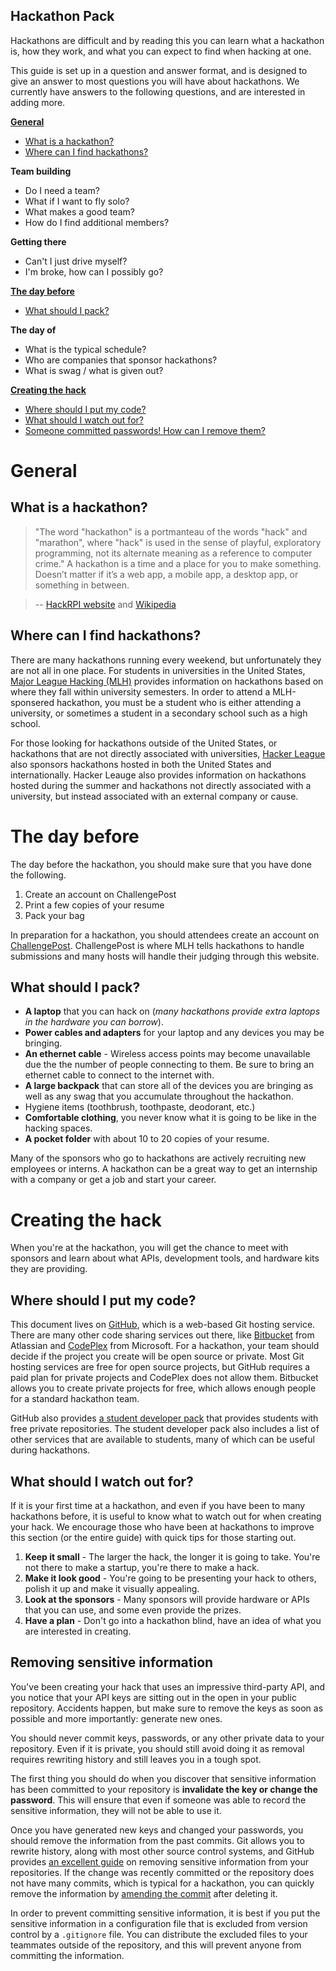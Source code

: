 Hackathon Pack
--------------
Hackathons are difficult and by reading this you can learn what a hackathon is,
how they work, and what you can expect to find when hacking at one.

This guide is set up in a question and answer format, and is designed to give an
answer to most questions you will have about hackathons. We currently have
answers to the following questions, and are interested in adding more.

**[General](#general)**

- [What is a hackathon?](#what-is-a-hackathon)
- [Where can I find hackathons?](#where-can-i-find-hackathons)

**Team building**

- Do I need a team?
- What if I want to fly solo?
- What makes a good team?
- How do I find additional members?

**Getting there**

- Can't I just drive myself?
- I'm broke, how can I possibly go?

**[The day before](#the-day-before)**

- [What should I pack?](#what-should-i-pack)

**The day of**

- What is the typical schedule?
- Who are companies that sponsor hackathons?
- What is swag / what is given out?

**[Creating the hack](#creating-the-hack)**

- [Where should I put my code?](#where-should-i-put-my-code)
- [What should I watch out for?](#what-should-i-watch-out-for)
- [Someone committed passwords! How can I remove them?](#removing-sensitive-information)

General
=======

What is a hackathon?
--------------------
> "The word "hackathon" is a portmanteau of the words "hack" and "marathon",
> where "hack" is used in the sense of playful, exploratory programming, not its
> alternate meaning as a reference to computer crime." A hackathon is a time and
> a place for you to make something. Doesn’t matter if it’s a web app, a mobile
> app, a desktop app, or something in between.

> -- [HackRPI website][hackrpi] and [Wikipedia][wikipedia-hackathon]

Where can I find hackathons?
----------------------------
There are many hackathons running every weekend, but unfortunately they are not
all in one place. For students in universities in the United States,
[Major League Hacking (MLH)][mlh] provides information on hackathons based on
where they fall within university semesters. In order to attend a MLH-sponsered
hackathon, you must be a student who is either attending a university, or
sometimes a student in a secondary school such as a high school.

For those looking for hackathons outside of the United States, or hackathons
that are not directly associated with universities,
[Hacker League][hacker-league] also sponsors hackathons hosted in both the
United States and internationally. Hacker Leauge also provides information on
hackathons hosted during the summer and hackathons not directly associated with
a university, but instead associated with an external company or cause.

The day before
==============
The day before the hackathon, you should make sure that you have done the following.

1. Create an account on ChallengePost
2. Print a few copies of your resume
3. Pack your bag

In preparation for a hackathon, you should attendees create an account on
[ChallengePost][challengepost]. ChallengePost is where MLH tells hackathons
to handle submissions and many hosts will handle their judging through this
website.

What should I pack?
-------------------
- **A laptop** that you can hack on (*many hackathons provide extra laptops in
the hardware you can borrow*).
- **Power cables and adapters** for your laptop and any devices you may be
bringing.
- **An ethernet cable** - Wireless access points may become unavailable due the
the number of people connecting to them. Be sure to bring an ethernet cable to
connect to the internet with.
- **A large backpack** that can store all of the devices you are bringing as
well as any swag that you accumulate throughout the hackathon.
- Hygiene items (toothbrush, toothpaste, deodorant, etc.)
- **Comfortable clothing**, you never know what it is going to be like in the
hacking spaces.
- **A pocket folder** with about 10 to 20 copies of your resume.

Many of the sponsors who go to hackathons are actively recruiting new employees
or interns. A hackathon can be a great way to get an internship with a company
or get a job and start your career.

Creating the hack
=================
When you're at the hackathon, you will get the chance to meet with sponsors and
learn about what APIs, development tools, and hardware kits they are providing.

Where should I put my code?
---------------------------
This document lives on [GitHub][github], which is a web-based Git hosting
service. There are many other code sharing services out there, like
[Bitbucket][bitbucket] from Atlassian and [CodePlex][codeplex] from Microsoft.
For a hackathon, your team should decide if the project you create will be open
source or private. Most Git hosting services are free for open source projects,
but GitHub requires a paid plan for private projects and CodePlex does not allow
them. Bitbucket allows you to create private projects for free, which allows
enough people for a standard hackathon team.

GitHub also provides [a student developer pack][github-education] that provides
students with free private repositories. The student developer pack also
includes a list of other services that are available to students, many of which
can be useful during hackathons.

What should I watch out for?
----------------------------
If it is your first time at a hackathon, and even if you have been to many
hackathons before, it is useful to know what to watch out for when creating your
hack. We encourage those who have been at hackathons to improve this section (or
the entire guide) with quick tips for those starting out.

1. **Keep it small** - The larger the hack, the longer it is going to take.
You're not there to make a startup, you're there to make a hack.
2. **Make it look good** - You're going to be presenting your hack to others,
polish it up and make it visually appealing.
3. **Look at the sponsors** - Many sponsors will provide hardware or APIs that
you can use, and some even provide the prizes.
4. **Have a plan** - Don't go into a hackathon blind, have an idea of what you
are interested in creating.

Removing sensitive information
------------------------------
You've been creating your hack that uses an impressive third-party API, and you
notice that your API keys are sitting out in the open in your public repository.
Accidents happen, but make sure to remove the keys as soon as possible and more
importantly: generate new ones.

You should never commit keys, passwords, or any other private data to your
repository. Even if it is private, you should still avoid doing it as removal
requires rewriting history and still leaves you in a tough spot.

The first thing you should do when you discover that sensitive information has
been committed to your repository is **invalidate the key or change the
password**. This will ensure that even if someone was able to record the
sensitive information, they will not be able to use it.

Once you have generated new keys and changed your passwords, you should remove
the information from the past commits. Git allows you to rewrite history, along
with most other source control systems, and GitHub provides
[an excellent guide][github-sensitive-data] on removing sensitive information
from your repositories. If the change was recently committed or the repository
does not have many commits, which is typical for a hackathon, you can quickly
remove the information by [amending the commit][amending-commits] after deleting
it.

In order to prevent committing sensitive information, it is best if you put the
sensitive information in a configuration file that is excluded from version
control by a `.gitignore` file. You can distribute the excluded files to your
teammates outside of the repository, and this will prevent anyone from
committing the information.

[amending-commits]: http://stackoverflow.com/q/179123/359284
[bitbucket]: https://bitbucket.org/
[challengepost]: https://challengepost.com
[codeplex]: https://www.codeplex.com/
[github]: https://github.com
[github-education]: https://education.github.com/
[github-sensitive-data]: https://help.github.com/articles/remove-sensitive-data/
[hacker-league]: https://www.hackerleague.org/hackathons
[hackrpi]: http://www.hackrpi.com/
[mlh]: https://mlh.io/
[wikipedia-hackathon]: https://en.wikipedia.org/wiki/Hackathon

